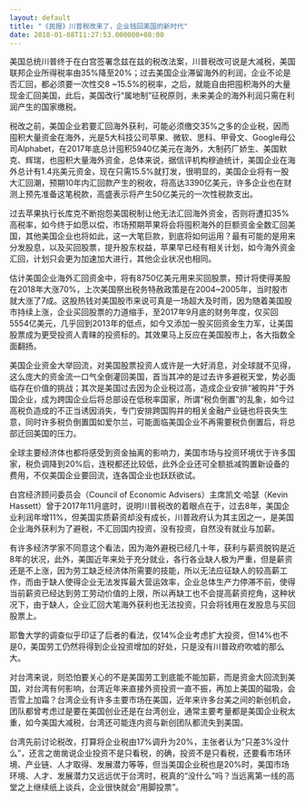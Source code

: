 ```yaml
---
layout: default
title: "《民报》川普税改来了，企业钱回美国的新时代"
date: 2018-01-08T11:27:53.000000+08:00
---
```


美国总统川普终于在白宫签署念兹在兹的税改法案，川普税改可说是大减税，美国联邦企业所得税率由35%降至20%；过去美国企业滞留海外的利润，企业不论是否汇回，都必须要一次性交8 ~15.5%的税率，之后，就能自由把囤积海外的大量现金汇回美国，此后，美国改行“属地制”征税原则，未来美企的海外利润只需在利润产生的国家缴税。

税改之前，美国企业若要汇回海外获利，可能必须缴交35%之多的企业税，因而囤积大量资金在海外，光是5大科技公司苹果、微软、思科、甲骨文、Google母公司Alphabet，在2017年底总计囤积5940亿美元在海外，大制药厂娇生、美国默克、辉瑞，也囤积大量海外资金，总体来说，据信评机构穆迪统计，美国企业在海外总计有1.4兆美元资金，现在只需15.5%就打发，很明显的，美国企业将有一股大汇回潮，预期10年内汇回款产生的税收，将高达3390亿美元，许多企业也在财测上预先准备这笔税款，高盛表示将产生50亿美元的一次性税款支出。

过去苹果执行长库克不断抱怨美国税制让他无法汇回海外资金，否则将遭扣35%高税率，如今终于如愿以偿，市场预期苹果将会将囤积海外的巨额资金全数汇回美国，其他美国企业也将如此，这一大笔巨款，到底将如何运用？最有可能的是用来分发股息，以及买回股票，提升股东权益，苹果早已经有相关计划，如今海外资金汇回，计划只会更为加速加大进行，其他企业状况也相同。

估计美国企业海外汇回资金中，将有8750亿美元用来买回股票，预计将使得美股在2018年大涨70%，上次美国祭出税务特赦政策是在2004~2005年，当时股市就大涨了7成。这股热钱对美国股市来说可真是一场超大及时雨，因为随着美国股市持续上涨，企业买回股票的力道缩手，至2017年9月底的财务年度，仅买回5554亿美元，几乎回到2013年的低点，如今又添加一股买回资金生力军，让美国股票成为更受投资人青睐的投资标的。其效果马上反应在美国股市上，各大指数全面翻扬。

美国企业资金大举回流，对美国股票投资人或许是一大好消息，对全球就不见得，这么庞大的资金流一口气全倒灌回美国，首当其冲的是过去许多避税天堂，势必面临存在价值的挑战；其次是美国过去因为企业税过高，造成企业安排“被购并”于外国企业，成为跨国企业后将总部设在低税率国家，所谓“税负倒置”的乱象，如今过高税负造成的不正当诱因消失，专门安排跨国购并的相关金融产业链也将丧失生意，同时许多税负倒置国如爱尔兰，可能面临美国企业不再需要税负倒置后，将总部迁回美国的压力。

全球主要经济体也都将感受到资金抽离的影响力，美国市场与投资环境优于许多国家，税负调降到20%后，连税都还比较低，此外企业还可全额抵减购置新设备的费用，不仅美国企业要回流，连各国企业也跃跃欲试。

白宫经济顾问委员会（Council of Economic Advisers）主席凯文‧哈瑟（Kevin Hassett）曾于2017年11月底时，说明川普税改的着眼点在于，过去8年，美国企业利润年增11%，但美国实质薪资却没有成长，川普政府认为其主因之一，是美国企业海外获利为了避税，不汇回国内投资，没有投资，自然没有就业与加薪。

有许多经济学家不同意这个看法，因为海外避税已经几十年，获利与薪资脱钩是近8年的状况，此外，美国近年来处于充分就业，各行各业缺人极为严重，但是薪资还是不上涨，因为劳工缺乏经济体所需要的技能，所以无法应征缺人的较高薪工作，而由于缺人使得企业无法发挥最大营运效率，企业总体生产力停滞不前，使得当前薪资已经达到劳工劳动价值的上限，所以再缺工也不会提高薪资挖角，这种状况下，由于缺人，企业汇回大笔海外获利也无法投资，只会将钱用在发股息与买回股票上。

耶鲁大学的调查似乎印证了后者的看法，仅14%企业考虑扩大投资，但14%也不是0，美国劳工仍然将得到企业投资增加的好处，只是没有川普政府吹嘘的那么大。

对台湾来说，则恐怕要关心的不是美国劳工到底能不能加薪，而是资金大回流到美国，对台湾有何影响，台湾近年来直接外资投资一直不振，再加上美国的磁吸，会否雪上加霜？台湾企业有许多主要市场在美国，近年来许多台美之间的新创机会，团队都曾考虑过是要在美国创业还是在台湾创业，通常主要考量都是美国企业税太重，如今美国大减税，台湾还可能连内资与新创团队都流失到美国。

台湾先前讨论税改，打算将企业税由17%调升为20%，主张者认为“只差3%没什么”，还言之凿凿说企业投资不是只看税，的确，投资不是只看税，还要看市场环境、产业链、人才取得、发展潜力等等，但当美国企业税也是20%时，美国市场环境、人才、发展潜力又远远优于台湾时，税真的“没什么”吗？当远离第一线的高堂之上继续纸上谈兵，企业很快就会“用脚投票”。

